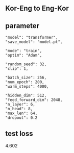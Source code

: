 ## Kor-Eng to Eng-Kor ##






## parameter ##




    "model": "transformer",
    "save_model": "model.pt",

    "mode": "train",
    "optim": "Adam",

    "random_seed": 32,
    "clip": 1,

    "batch_size": 256,
    "num_epoch": 200,
    "warm_steps": 4000,

    "hidden_dim": 512,
    "feed_forward_dim": 2048,
    "n_layer": 6,
    "n_head": 8,
    "max_len": 64,
    "dropout": 0.2




## test loss ##

4.602
